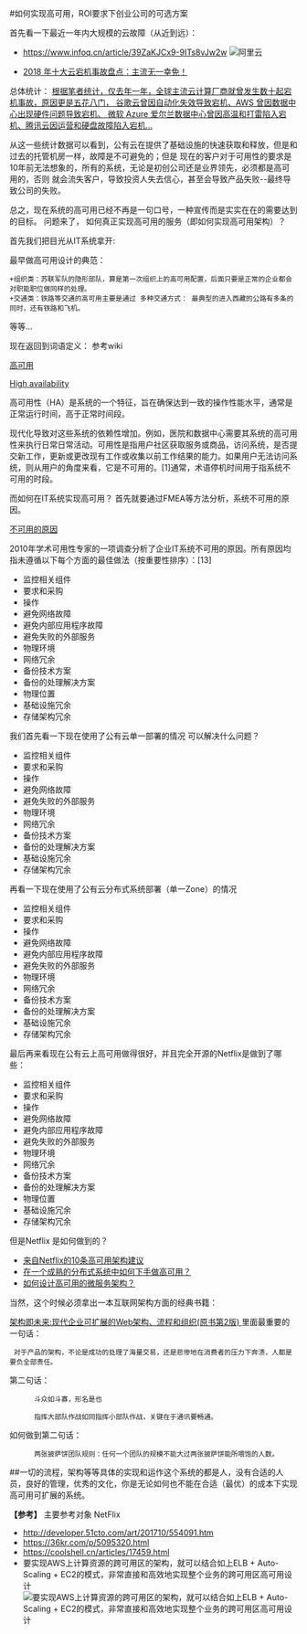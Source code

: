 #如何实现高可用，ROI要求下创业公司的可选方案

首先看一下最近一年内大规模的云故障（从近到远）：

  +  https://www.infoq.cn/article/39ZaKJCx9-9ITs8vJw2w
  ![阿里云](https://static001.geekbang.org/resource/image/f7/ed/f76dca82d4f8778285ba60b0d89eb9ed.jpg)
  
  + [2018 年十大云宕机事故盘点：主流无一幸免！](https://www.infoq.cn/article/4pSNXHT4PuI4T*L8g1Sk)
  
  总体统计： 
  [根据笔者统计，仅去年一年，全球主流云计算厂商就曾发生数十起宕机事故，原因更是五花八门，
  谷歌云曾因自动化失效导致宕机、AWS 曾因数据中心出现硬件问题导致宕机、
  微软 Azure 爱尔兰数据中心曾因高温和打雷陷入宕机、腾讯云因运营和硬盘故障陷入宕机…](https://www.infoq.cn/article/39ZaKJCx9-9ITs8vJw2w)
  
  从这一些统计数据可以看到，公有云在提供了基础设施的快速获取和释放，但是和过去的托管机房一样，故障是不可避免的；但是
  现在的客户对于可用性的要求是10年前无法想象的，所有的系统，无论是初创公司还是业界领先，必须都是高可用的，否则
  就会流失客户，导致投资人失去信心，甚至会导致产品失败--最终导致公司的失败。
  
   总之，现在系统的高可用已经不再是一句口号，一种宣传而是实实在在的需要达到的目标。 
   问题来了， 如何真正实现高可用的服务（即如何实现高可用架构）？
  
  首先我们把目光从IT系统拿开:
  
  最早做高可用设计的典范：
   
    +组织类：苏联军队的隐形部队，算是第一次组织上的高可用配置，后面只要是正常的企业都会对职能职位做同样的处理。
    +交通类：铁路等交通的高可用主要是通过 多种交通方式： 最典型的进入西藏的公路有多条的同时，还有铁路和飞机。
    
  等等...
  
  现在返回到词语定义： 参考wiki 
  
   [高可用](https://zh.wikipedia.org/wiki/%E9%AB%98%E5%8F%AF%E7%94%A8%E6%80%A7) 
   
  [High availability](https://en.wikipedia.org/wiki/High_availability)   
  
  高可用性（HA）是系统的一个特征，旨在确保达到一致的操作性能水平，通常是正常运行时间，高于正常时间段。
  
  现代化导致对这些系统的依赖性增加。例如，医院和数据中心需要其系统的高可用性来执行日常日常活动。可用性是指用户社区获取服务或商品，访问系统，是否提交新工作，更新或更改现有工作或收集以前工作结果的能力。如果用户无法访问系统，则从用户的角度来看，它是不可用的。[1]通常，术语停机时间用于指系统不可用的时段。
  
  而如何在IT系统实现高可用？ 首先就要通过FMEA等方法分析，系统不可用的原因。
  
  [不可用的原因](https://en.wikipedia.org/wiki/High_availability#cite_note-15)
  
  2010年学术可用性专家的一项调查分析了企业IT系统不可用的原因。所有原因均指未遵循以下每个方面的最佳做法（按重要性排序）：[13]
  
  + 监控相关组件
  + 要求和采购
  + 操作
  + 避免网络故障
  + 避免内部应用程序故障
  + 避免失败的外部服务
  + 物理环境
  + 网络冗余
  + 备份技术方案
  + 备份的处理解决方案
  + 物理位置
  + 基础设施冗余
  + 存储架构冗余

  我们首先看一下现在使用了公有云单一部署的情况 可以解决什么问题？ 
   + 监控相关组件
   + 要求和采购
   + 操作
   + 避免网络故障
   + 避免失败的外部服务
   + 物理环境
   + 网络冗余
   + 备份技术方案
   + 备份的处理解决方案
   + 基础设施冗余
   + 存储架构冗余
  
  再看一下现在使用了公有云分布式系统部署（单一Zone）的情况
   + 监控相关组件
   + 要求和采购
   + 操作
   + 避免网络故障
   + 避免内部应用程序故障
   + 避免失败的外部服务
   + 物理环境
   + 网络冗余
   + 备份技术方案
   + 备份的处理解决方案
   + 基础设施冗余
   + 存储架构冗余
  
  最后再来看现在公有云上高可用做得很好，并且完全开源的Netflix是做到了哪些：
  
   + 监控相关组件
   + 要求和采购
   + 操作
   + 避免网络故障
   + 避免内部应用程序故障
   + 避免失败的外部服务
   + 物理环境
   + 网络冗余
   + 备份技术方案
   + 备份的处理解决方案
   + 物理位置
   + 基础设施冗余
   + 存储架构冗余
  
  但是Netflix 是如何做到的？
  
  + [来自Netflix的10条高可用架构建议](https://mp.weixin.qq.com/s?__biz=MzI4MTY5NTk4Ng==&mid=2247488976&idx=1&sn=da3a8e8d8eaf9eaf03e154b08153752d&chksm=eba4164ddcd39f5ba7b579645103d385be06717389c3da47de5f1d4eb1b23eff6290ad2e92d4&scene=27#wechat_redirect)
  + [在一个成熟的分布式系统中如何下手做高可用？](https://mp.weixin.qq.com/s?__biz=MzIzNjUxMzk2NQ==&mid=2247490239&idx=1&sn=33fe523912bfd2d09dd4f97053bbc97b&chksm=e8d7e57ddfa06c6b9a9202de049606cf5b8029d79ca8c756f66155ebc82bc9c6f912e4ea7b57&scene=27#wechat_redirect)
  + [如何设计高可用的微服务架构？](https://mp.weixin.qq.com/s?__biz=MjM5MDE0Mjc4MA==&mid=2650997771&idx=1&sn=63da21da52ac709d90080ff4837fb474&chksm=bdbefc588ac9754ef8dbc059ed9cbe43f03aa32828ba60f85869f2591a107eea4162805457f6&scene=27#wechat_redirect)
 
 当然，这个时候必须拿出一本互联网架构方面的经典书籍： 
 
  [架构即未来:现代企业可扩展的Web架构、流程和组织(原书第2版) ](https://www.amazon.cn/dp/B01DXW29IM)
  里面最重要的一句话：  
  
     对于产品的架构，不论是成功的处理了海量交易，还是悲惨地在消费者的压力下奔溃，人都是要负全部责任。
  
  第二句话：
          
          斗众如斗寡，形名是也
        
          指挥大部队作战如同指挥小部队作战，关键在于通讯要畅通。
  如何做到第二句话：
          
          两张披萨饼团队规则：任何一个团队的规模不能大过两张披萨饼能所喂饱的人数。
  
  
  ##一切的流程，架构等等具体的实现和运作这个系统的都是人，没有合适的人员，良好的管理，优秀的文化，你是无论如何也不能在合适（最优）的成本下实现高可用可扩展的系统。
  
  **【参考】**
  主要参考对象 NetFlix
  + http://developer.51cto.com/art/201710/554091.htm
  + https://36kr.com/p/5095320.html
  + https://coolshell.cn/articles/17459.html
  + 要实现AWS上计算资源的跨可用区的架构，就可以结合如上ELB + Auto-Scaling + EC2的模式，非常直接和高效地实现整个业务的跨可用区高可用设计
  ![要实现AWS上计算资源的跨可用区的架构，就可以结合如上ELB + Auto-Scaling + EC2的模式，非常直接和高效地实现整个业务的跨可用区高可用设计](http://blog.fit2cloud.com/images/2016-08-14/aws-web-hosting.png)